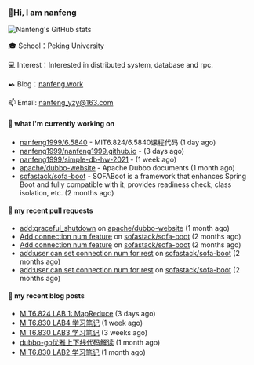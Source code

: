 ### 👋Hi, I am nanfeng

![Nanfeng's GitHub stats](https://github-readme-stats.vercel.app/api?username=nanfeng1999&bg_color=30,C2FFD8,465EFB&title_color=fff&text_color=fff)

🎓 School：Peking University

💻 Interest：Interested in distributed system, database and rpc.

✒️ Blog：[nanfeng.work](https://nanfeng1999.github.io/)

📫 Email: [nanfeng_yzy@163.com](mailto:nanfeng_yzy@163.com)

#### 🍭 what I'm currently working on

- [nanfeng1999/6.5840](https://github.com/nanfeng1999/6.5840) - MIT6.824/6.5840课程代码 (1 day ago)
- [nanfeng1999/nanfeng1999.github.io](https://github.com/nanfeng1999/nanfeng1999.github.io) -  (3 days ago)
- [nanfeng1999/simple-db-hw-2021](https://github.com/nanfeng1999/simple-db-hw-2021) -  (1 week ago)
- [apache/dubbo-website](https://github.com/apache/dubbo-website) - Apache Dubbo documents (1 month ago)
- [sofastack/sofa-boot](https://github.com/sofastack/sofa-boot) - SOFABoot is a framework that enhances Spring Boot and fully compatible with it, provides readiness check, class isolation, etc. (2 months ago)

#### 📌 my recent pull requests

- [add:graceful_shutdown](https://github.com/apache/dubbo-website/pull/1861) on [apache/dubbo-website](https://github.com/apache/dubbo-website) (1 month ago)
- [Add connection num feature](https://github.com/sofastack/sofa-boot/pull/1038) on [sofastack/sofa-boot](https://github.com/sofastack/sofa-boot) (2 months ago)
- [Add connection num feature](https://github.com/sofastack/sofa-boot/pull/1037) on [sofastack/sofa-boot](https://github.com/sofastack/sofa-boot) (2 months ago)
- [add:user can set connection num for rest](https://github.com/sofastack/sofa-boot/pull/1036) on [sofastack/sofa-boot](https://github.com/sofastack/sofa-boot) (2 months ago)
- [add:user can set connection num for rest](https://github.com/sofastack/sofa-boot/pull/1035) on [sofastack/sofa-boot](https://github.com/sofastack/sofa-boot) (2 months ago)

#### 📄 my recent blog posts

- [MIT6.824 LAB 1: MapReduce](https://nanfeng1999.github.io/mit6824-lab-1-mapreduce/) (3 days ago)
- [MIT6.830 LAB4 学习笔记](https://nanfeng1999.github.io/mit6830-lab4-xue-xi-bi-ji/) (1 week ago)
- [MIT6.830 LAB3 学习笔记](https://nanfeng1999.github.io/mit6830-lab3-xue-xi-bi-ji/) (3 weeks ago)
- [dubbo-go优雅上下线代码解读](https://nanfeng1999.github.io/dubbo-go-you-ya-shang-xia-xian-dai-ma-jie-du/) (1 month ago)
- [MIT6.830 LAB2 学习笔记](https://nanfeng1999.github.io/mit6830-lab-xue-xi-bi-ji/) (1 month ago)
